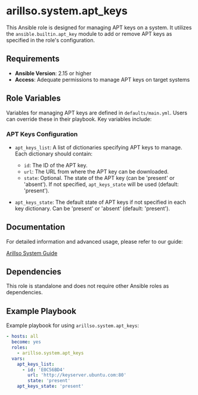 # arillso.system.apt_keys

This Ansible role is designed for managing APT keys on a system. It utilizes the `ansible.builtin.apt_key` module
to add or remove APT keys as specified in the role's configuration.

## Requirements

- **Ansible Version**: 2.15 or higher
- **Access**: Adequate permissions to manage APT keys on target systems

## Role Variables

Variables for managing APT keys are defined in `defaults/main.yml`. Users can override these in their playbook. Key variables include:

### APT Keys Configuration

- `apt_keys_list`: A list of dictionaries specifying APT keys to manage. Each dictionary should contain:
  - `id`: The ID of the APT key.
  - `url`: The URL from where the APT key can be downloaded.
  - `state`: Optional. The state of the APT key (can be 'present' or 'absent'). If not specified, `apt_keys_state` will be used (default: 'present').

- `apt_keys_state`: The default state of APT keys if not specified in each key dictionary. Can be 'present' or 'absent' (default: 'present').

## Documentation

For detailed information and advanced usage, please refer to our guide:

[Arillso System Guide](https://guide.arillso.io/collections/arillso/system/apt_keys.html#ansible-collections-arillso-system-apt-keys-role)

## Dependencies

This role is standalone and does not require other Ansible roles as dependencies.

## Example Playbook

Example playbook for using `arillso.system.apt_keys`:

```yaml
- hosts: all
  become: yes
  roles:
    - arillso.system.apt_keys
  vars:
    apt_keys_list:
      - id: 'E0C56BD4'
        url: 'http://keyserver.ubuntu.com:80'
        state: 'present'
    apt_keys_state: 'present'
```
